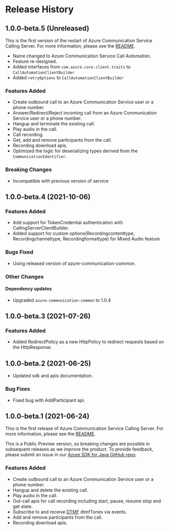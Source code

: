 # Release History

## 1.0.0-beta.5 (Unreleased)
This is the first version of the restart of Azure Communication Service Calling Server. For more information, please see the [README][read_me].

- Name changed to Azure Communication Service Call Automation.
- Feature re-designed.
- Added interfaces from `com.azure.core.client.traits` to `CallAutomationClientBuilder`
- Added `retryOptions` to `CallAutomationClientBuilder`

### Features Added
- Create outbound call to an Azure Communication Service user or a phone number.
- Answer/Redirect/Reject incoming call from an Azure Communication Service user or a phone number.
- Hangup and terminate the existing call.
- Play audio in the call.
- Call recording.
- Get, add and remove participants from the call.
- Recording download apis.
- Optimized the logic for deserializing types derived from the `CommunicationIdentifier`.

### Breaking Changes
- Incompatible with previous version of service

## 1.0.0-beta.4 (2021-10-06)
### Features Added
- Add support for TokenCredential authentication with CallingServerClientBuilder.
- Added support for custom options(Recordingcontenttype, Recordingchanneltype, Recordingformattype) for Mixed Audio feature

### Bugs Fixed
- Using released version of azure-communication-common.

### Other Changes
#### Dependency updates
- Upgraded `azure-communication-common` to 1.0.4

## 1.0.0-beta.3 (2021-07-26)
### Features Added
- Added RedirectPolicy as a new HttpPolicy to redirect requests based on the HttpResponse.

## 1.0.0-beta.2 (2021-06-25)
- Updated sdk and apis documentation.

### Bug Fixes
- Fixed bug with AddParticipant api.

## 1.0.0-beta.1 (2021-06-24)
This is the first release of Azure Communication Service Calling Server. For more information, please see the [README][read_me].

This is a Public Preview version, so breaking changes are possible in subsequent releases as we improve the product. To provide feedback, please submit an issue in our [Azure SDK for Java GitHub repo](https://github.com/Azure/azure-sdk-for-java/issues).

### Features Added
- Create outbound call to an Azure Communication Service user or a phone number.
- Hangup and delete the existing call.
- Play audio in the call.
- Out-call apis for call recording including start, pause, resume stop and get state.
- Subscribe to and receive [DTMF][DTMF] dtmfTones via events.
- Add and remove participants from the call.
- Recording download apis.

<!-- LINKS -->
[read_me]: https://github.com/Azure/azure-sdk-for-java/tree/main/sdk/communication/azure-communication-callingserver/README.md
[DTMF]: https://en.wikipedia.org/wiki/Dual-tone_multi-frequency_signaling